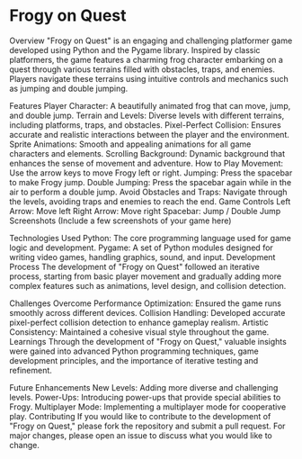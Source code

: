 # Frogy on Quest
Overview
"Frogy on Quest" is an engaging and challenging platformer game developed using Python and the Pygame library. Inspired by classic platformers, the game features a charming frog character embarking on a quest through various terrains filled with obstacles, traps, and enemies. Players navigate these terrains using intuitive controls and mechanics such as jumping and double jumping.

Features
Player Character: A beautifully animated frog that can move, jump, and double jump.
Terrain and Levels: Diverse levels with different terrains, including platforms, traps, and obstacles.
Pixel-Perfect Collision: Ensures accurate and realistic interactions between the player and the environment.
Sprite Animations: Smooth and appealing animations for all game characters and elements.
Scrolling Background: Dynamic background that enhances the sense of movement and adventure.
How to Play
Movement: Use the arrow keys to move Frogy left or right.
Jumping: Press the spacebar to make Frogy jump.
Double Jumping: Press the spacebar again while in the air to perform a double jump.
Avoid Obstacles and Traps: Navigate through the levels, avoiding traps and enemies to reach the end.
Game Controls
Left Arrow: Move left
Right Arrow: Move right
Spacebar: Jump / Double Jump
Screenshots
(Include a few screenshots of your game here)

Technologies Used
Python: The core programming language used for game logic and development.
Pygame: A set of Python modules designed for writing video games, handling graphics, sound, and input.
Development Process
The development of "Frogy on Quest" followed an iterative process, starting from basic player movement and gradually adding more complex features such as animations, level design, and collision detection.

Challenges Overcome
Performance Optimization: Ensured the game runs smoothly across different devices.
Collision Handling: Developed accurate pixel-perfect collision detection to enhance gameplay realism.
Artistic Consistency: Maintained a cohesive visual style throughout the game.
Learnings
Through the development of "Frogy on Quest," valuable insights were gained into advanced Python programming techniques, game development principles, and the importance of iterative testing and refinement.

Future Enhancements
New Levels: Adding more diverse and challenging levels.
Power-Ups: Introducing power-ups that provide special abilities to Frogy.
Multiplayer Mode: Implementing a multiplayer mode for cooperative play.
Contributing
If you would like to contribute to the development of "Frogy on Quest," please fork the repository and submit a pull request. For major changes, please open an issue to discuss what you would like to change.
